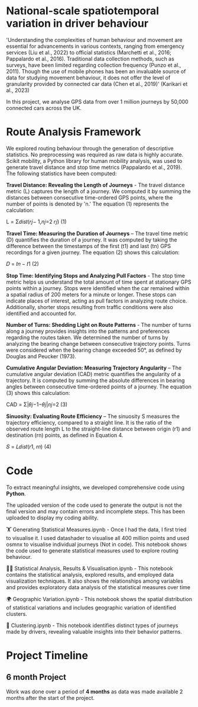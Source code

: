 # National-scale spatiotemporal variation in driver behaviour

'Understanding the complexities of human behaviour and movement are essential for advancements in various contexts, ranging from emergency services (Liu et al., 2022) to official statistics (Marchetti et al., 2016; Pappalardo et al., 2016). Traditional data collection methods, such as surveys, have been limited regarding collection frequency (Punzo et al., 2011). Though the use of mobile phones has been an invaluable source of data for studying movement behaviour, it does not offer the level of granularity provided by connected car data (Chen et al., 2019)' (Karikari et al., 2023)

In this project, we analyse GPS data from over 1 million journeys by 50,000 connected cars across the UK.


# Route Analysis Framework

We explored routing behaviour through the generation of descriptive statistics. No preprocessing was required as raw data is highly accurate. Scikit mobility, a Python library for human mobility analysis, was used to generate travel distance and stop time metrics (Pappalardo et al., 2019). The following statistics have been computed:

**Travel Distance: Revealing the Length of Journeys** - The travel distance metric (L) captures the length of a journey. We computed it by summing the distances between consecutive time-ordered GPS points, where the number of points is denoted by 'n.' The equation (1) represents the calculation:

L = Σ𝑑𝑖𝑠𝑡(𝑟𝑗− 1,𝑛𝑗=2 𝑟𝑗) (1)

**Travel Time: Measuring the Duration of Journeys** – The travel time metric (D) quantifies the duration of a journey. It was computed by taking the difference between the timestamps of the first (t1) and last (tn) GPS recordings for a given journey. The equation (2) shows this calculation:

𝐷 = 𝑡𝑛 − 𝑡1 (2)

**Stop Time: Identifying Stops and Analyzing Pull Factors** - The stop time metric helps us understand the total amount of time spent at stationary GPS points within a journey. Stops were identified when the car remained within a spatial radius of 200 meters for a minute or longer. These stops can indicate places of interest, acting as pull factors in analyzing route choice. Additionally, shorter stops resulting from traffic conditions were also identified and accounted for.

**Number of Turns: Shedding Light on Route Patterns** - The number of turns along a journey provides insights into the patterns and preferences regarding the routes taken. We determined the number of turns by analyzing the bearing change between consecutive trajectory points. Turns were considered when the bearing change exceeded 50°, as defined by Douglas and Peucker (1973).

**Cumulative Angular Deviation: Measuring Trajectory Angularity** – The cumulative angular deviation (CAD) metric quantifies the angularity of a trajectory. It is computed by summing the absolute differences in bearing angles between consecutive time-ordered points of a journey. The equation (3) shows this calculation:

CAD = Σ|𝜃𝑗−1−𝜃𝑗|𝑛𝑗=2 (3)

**Sinuosity: Evaluating Route Efficiency** – The sinuosity S measures the trajectory efficiency, compared to a straight line. It is the ratio of the observed route length L to the straight-line distance between origin (r1) and destination (rn) points, as defined in Equation 4.

𝑆 = 𝐿𝑑𝑖𝑠𝑡(𝑟1, 𝑟𝑛) (4)

# Code
To extract meaningful insights, we developed comprehensive code using **Python**.

The uploaded version of the code used to generate the output is not the final version and may contain errors and incomplete steps. This has been uploaded to display my coding ability.

🏋 Generating Statistical Measures.ipynb - Once I had the data, I first tried to visualise it. I used datashader to visualise all 400 million points and used osmnx to visualise individual journeys (Not in code). 
This notebook shows the code used to generate statistical measures used to explore routing behaviour.

🏊‍♂️ Statistical Analysis, Results & Visualisation.ipynb - This notebook contains the statistical analysis, explored results, and employed data visualization techniques. It also shows the relationships among variables and provides exploratory data analysis of the statistical measures over time

🌍 Geographic Variation.ipynb - This notebook shows the spatial distribution of statistical variations and includes geographic variation of identified clusters. 

🥤 Clustering.ipynb - This notebook identifies distinct types of journeys made by drivers, revealing valuable insights into their behavior patterns.

# Project Timeline
## 6 month Project
Work was done over a period of **4 months** as data was made available 2 months after the start of the project. 
